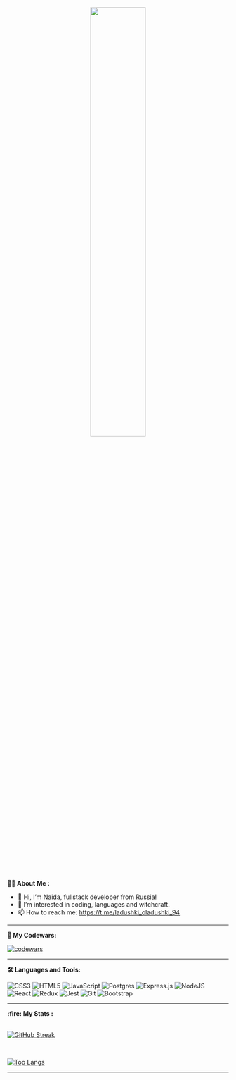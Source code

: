 <div id="header" align="center">
  <img src="https://media.giphy.com/media/L1R1tvI9svkIWwpVYr/giphy.gif" width="50%"/>
</div>


<br>

<b> :woman_technologist: About Me : </b>
- 👋 Hi, I’m Naida, fullstack developer from Russia!
- 👀 I’m interested in coding, languages and witchcraft.
- 📫 How to reach me: https://t.me/ladushki_oladushki_94
<hr>

<b> 🏅 My Codewars: </b>

[![codewars](https://www.codewars.com/users/Panic_satanic/badges/large)](https://www.codewars.com/users/Panic_satanic)   

<hr>

<b> :hammer_and_wrench: Languages and Tools: </b>

![CSS3](https://img.shields.io/badge/css3-%231572B6.svg?style=for-the-badge&logo=css3&logoColor=white)
![HTML5](https://img.shields.io/badge/html5-%23E34F26.svg?style=for-the-badge&logo=html5&logoColor=white)
![JavaScript](https://img.shields.io/badge/javascript-%23323330.svg?style=for-the-badge&logo=javascript&logoColor=%23F7DF1E)
![Postgres](https://img.shields.io/badge/postgres-%23316192.svg?style=for-the-badge&logo=postgresql&logoColor=white)
![Express.js](https://img.shields.io/badge/express.js-%23404d59.svg?style=for-the-badge&logo=express&logoColor=%2361DAFB)
![NodeJS](https://img.shields.io/badge/node.js-6DA55F?style=for-the-badge&logo=node.js&logoColor=white)
![React](https://img.shields.io/badge/react-%2320232a.svg?style=for-the-badge&logo=react&logoColor=%2361DAFB)
![Redux](https://img.shields.io/badge/redux-%23593d88.svg?style=for-the-badge&logo=redux&logoColor=white)
![Jest](https://img.shields.io/badge/-jest-%23C21325?style=for-the-badge&logo=jest&logoColor=white)
![Git](https://img.shields.io/badge/git-%23F05033.svg?style=for-the-badge&logo=git&logoColor=white)
![Bootstrap](https://img.shields.io/badge/bootstrap-%23563D7C.svg?style=for-the-badge&logo=bootstrap&logoColor=white)

<hr>
<b> :fire: My Stats : </b> <br>
<br>

[![GitHub Streak](https://github-readme-streak-stats.herokuapp.com/?user=NaidaMir&theme=dark)](https://git.io/streak-stats)


<br>

[![Top Langs](https://github-readme-stats.vercel.app/api/top-langs/?username=&layout=compact&theme=dark)](https://github.com/anuraghazra/github-readme-stats)


<hr>

